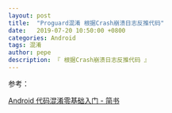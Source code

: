 ```yaml
---
layout: post
title:  "Proguard混淆 根据Crash崩溃日志反推代码"
date:   2019-07-20 10:50:00 +0800
categories: Android
tags: 混淆
author: pepe
description: 『 根据Crash崩溃日志反推代码 』
---
```















参考：

[Android 代码混淆零基础入门 - 简书](https://www.jianshu.com/p/86ee6ef970ef)













